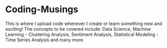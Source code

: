 # Coding-Musings
This is where I upload code whenever I create or learn something new and exciting! The concepts to be covered include: Data Science, Machine Learning - Clustering Analysis, Sentiment Analysis, Statistical Modeling - Time Series Analysis and many more.
